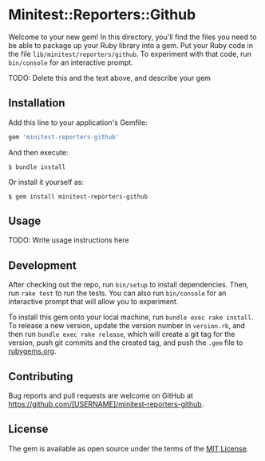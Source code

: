 # Minitest::Reporters::Github

Welcome to your new gem! In this directory, you'll find the files you need to be able to package up your Ruby library into a gem. Put your Ruby code in the file `lib/minitest/reporters/github`. To experiment with that code, run `bin/console` for an interactive prompt.

TODO: Delete this and the text above, and describe your gem

## Installation

Add this line to your application's Gemfile:

```ruby
gem 'minitest-reporters-github'
```

And then execute:

    $ bundle install

Or install it yourself as:

    $ gem install minitest-reporters-github

## Usage

TODO: Write usage instructions here

## Development

After checking out the repo, run `bin/setup` to install dependencies. Then, run `rake test` to run the tests. You can also run `bin/console` for an interactive prompt that will allow you to experiment.

To install this gem onto your local machine, run `bundle exec rake install`. To release a new version, update the version number in `version.rb`, and then run `bundle exec rake release`, which will create a git tag for the version, push git commits and the created tag, and push the `.gem` file to [rubygems.org](https://rubygems.org).

## Contributing

Bug reports and pull requests are welcome on GitHub at https://github.com/[USERNAME]/minitest-reporters-github.

## License

The gem is available as open source under the terms of the [MIT License](https://opensource.org/licenses/MIT).
